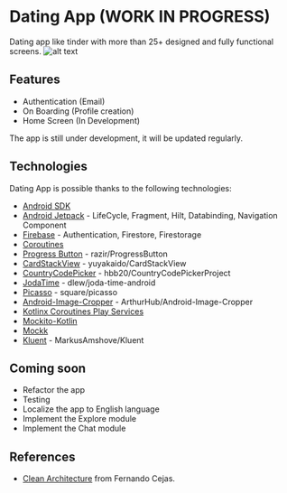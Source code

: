 # Dating App (WORK IN PROGRESS)

Dating app like tinder with more than 25+ designed and fully functional screens.
![alt text](https://media.giphy.com/media/BZ6hQFxkwQ08QxfmiE/giphy.gif)

## Features 
- Authentication (Email)
- On Boarding (Profile creation)
- Home Screen (In Development)

The app is still under development, it will be updated regularly.

## Technologies
Dating App is possible thanks to the following technologies:
- [Android SDK](https://developer.android.com/) 
- [Android Jetpack](https://developer.android.com/jetpack) - LifeCycle, Fragment, Hilt, Databinding, Navigation Component
- [Firebase](https://firebase.google.com/docs/android/setup?hl=es-419) - Authentication, Firestore, Firestorage
- [Coroutines](https://developer.android.com/kotlin/coroutines)
- [Progress Button](https://github.com/razir/ProgressButton) -  razir/ProgressButton
- [CardStackView](https://github.com/yuyakaido/CardStackView) - yuyakaido/CardStackView 
- [CountryCodePicker](https://github.com/hbb20/CountryCodePickerProject) -  hbb20/CountryCodePickerProject
- [JodaTime](https://github.com/dlew/joda-time-android) -  dlew/joda-time-android 
- [Picasso](https://github.com/square/picasso) - square/picasso
- [Android-Image-Cropper](https://github.com/ArthurHub/Android-Image-Cropper) -  ArthurHub/Android-Image-Cropper 
- [Kotlinx Coroutines Play Services](https://kotlinlang.org/api/kotlinx.coroutines/kotlinx-coroutines-play-services/)
- [Mockito-Kotlin](https://github.com/mockito/mockito-kotlin) 
- [Mockk](https://mockk.io/)
- [Kluent](https://github.com/MarkusAmshove/Kluent) -  MarkusAmshove/Kluent 


## Coming soon 
- Refactor the app
- Testing
- Localize the app to English language 
- Implement the Explore module 
- Implement the Chat module

## References
- [Clean Architecture](https://github.com/android10/Android-CleanArchitecture-Kotlin) from Fernando Cejas.
